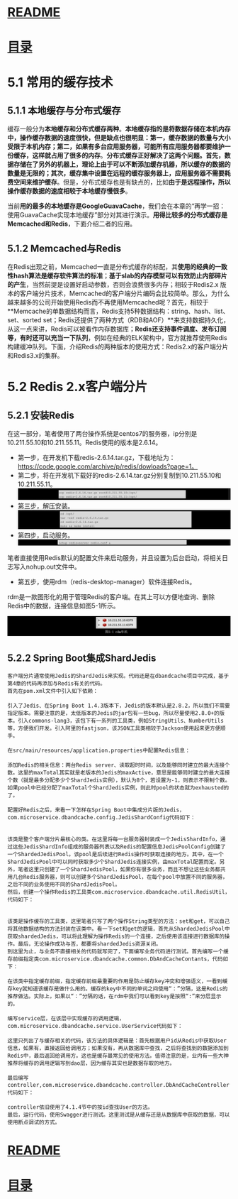 
# [README](../README.md "回到 README")
# [目录](本书的组织结构.md "回到 目录")

# 5.1 常用的缓存技术

## 5.1.1 本地缓存与分布式缓存

缓存一般分为**本地缓存和分布式缓存两种**。**本地缓存指的是将数据存储在本机内存中，操作缓存数据的速度很快，但是缺点也很明显：第一，缓存数据的数量与大小受限于本机内存；第二，如果有多台应用服务器，可能所有应用服务器都要维护一份缓存，这样就占用了很多的内存**。**分布式缓存正好解决了这两个问题。首先，数据存储在了另外的机器上，理论上由于可以不断添加缓存机器，所以缓存的数据的数量是无限的；其次，缓存集中设置在远程的缓存服务器上，应用服务器不需要耗费空间来维护缓存**。但是，分布式缓存也是有缺点的，比如**由于是远程操作，所以操作缓存数据的速度相较于本地缓存慢很多**。

当前**用的最多的本地缓存是GoogleGuavaCache**，我们会在本章的“再学一招：使用GuavaCache实现本地缓存”部分对其进行演示。**用得比较多的分布式缓存是Memcached和Redis**，下面介绍二者的应用。


## 5.1.2 Memcached与Redis

在Redis出现之前，Memcached一直是分布式缓存的标配，其**使用的经典的一致性hash算法是缓存软件算法的标准**；**基于slab的内存模型可以有效防止内部碎片的产生**，当然前提是设置好启动参数，否则会浪费很多内存；相较于Redis2.x 版本的客户端分片技术，Memcached的客户端分片编码会比较简单。那么，为什么越来越多的公司开始使用Redis而不再使用Memcached呢？首先，相较于**Memcache的单数据结构而言，Redis支持5种数据结构：string、hash、list、set、sorted set；Redis还提供了两种方式（RDB和AOF）**来支持数据持久化，从这一点来讲，Redis可以被看作内存数据库；**Redis还支持事件调度、发布订阅等，有时还可以充当一下队列**，例如在经典的ELK架构中，官方就推荐使用Redis构建缓冲队列。下面，介绍Redis的两种版本的使用方式：Redis2.x的客户端分片和Redis3.x的集群。


# 5.2 Redis 2.x客户端分片

## 5.2.1 安装Redis

在这一部分，笔者使用了两台操作系统是centos7的服务器，ip分别是10.211.55.10和10.211.55.11。Redis使用的版本是2.6.14。
* 第一步，在开发机下载redis-2.6.14.tar.gz，下载地址为：https://code.google.com/archive/p/redis/dowloads?page=1。
* 第二步，将在开发机下载好的redis-2.6.14.tar.gz分别复制到10.211.55.10和10.211.55.11。
![](images/5.2.1.1.png)
* 第三步，解压安装。
![](images/5.2.1.2.png)
* 第四步，启动服务。
![](images/5.2.1.3.png)

笔者直接使用Redis默认的配置文件来启动服务，并且设置为后台启动，将相关日志写入nohup.out文件中。
* 第五步，使用rdm（redis-desktop-manager）软件连接Redis。

 rdm是一款图形化的用于管理Redis的客户端。在其上可以方便地查询、删除Redis中的数据，连接信息如图5-1所示。


![](images/5.2.1.4.png)


## 5.2.2 Spring Boot集成ShardJedis

    客户端分片通常使用Jedis的ShardJedis来实现。代码还是在dbandcache项目中完成，基于第4章的代码再添加与Redis有关的代码。
    首先在pom.xml文件中引入如下依赖：

    引入了Jedis、在Spring Boot 1.4.3版本下，Jedis的版本默认是2.8.2，所以我们不需要指定版本。需要注意的是，太低版本的Jedis的jar包有一些bug，所以尽量使用2.8.0+的版本。引入commons-lang3，该包下有一系列的工具类，例如StringUtils、NumberUtils等，方便我们开发。引入阿里的fastjson，该JSON工具类相较于Jackson使用起来更方便顺手。

    在src/main/resources/application.properties中配置Redis信息：

    添加Redis的相关信息：两台Redis server、读取超时时间，以及能够同时建立的最大连接个数。这里的maxTotal其实就是老版本的Jedis的maxActive，意思是能够同时建立的最大连接个数（就是最多分配多少个ShardJedis实例），默认为8个，若设置为-1，则表示不限制个数。如果pool中已经分配了maxTotal个ShardJedis实例，则此时pool的状态就为exhausted的了。

    配置好Redis之后，来看一下怎样在Spring Boot中集成分片版的Jedis，com.microservice.dbandcache.config.JedisShardConfig代码如下：


    该类是整个客户端分片最核心的类。在这里将每一台服务器封装成一个JedisShardInfo，通过这些JedisShardInfo组成的服务器列表以及Redis的配置信息JedisPoolConfig创建了一个ShardedJedisPool。该pool是后续进行Redis操作时获取连接的地方。其中，在一个ShardJedisPool中可以同时获取多少个ShardJedis连接实例，由maxTotal配置而定。另外，笔者这里只创建了一个ShardJedisPool，如果你有很多业务，而且不想让这些业务都共用几台Redis服务器，则可以创建多个ShardJedisPool，在每个pool中放置不同的服务器，之后不同的业务使用不同的ShardJedisPool。
    然后，创建一个操作Redis的工具类com.microservice.dbandcache.util.RedisUtil，代码如下：


    该类是操作缓存的工具类，这里笔者只写了两个操作String类型的方法：set和get，可以自己将其他数据结构的方法封装在该类中。看一下set和get的逻辑，首先从ShardedJedisPool中获取shardedJedis，可以将此理解为操作Redis的一个连接，之后使用该连接进行数据库的操作。最后，无论操作成功与否，都要将shardedJedis资源关闭。
    到这里为止，与业务不直接相关的代码就写完了，下面编写业务代码进行测试。首先编写一个缓存前缀指定类com.microservice.dbandcache.common.DbAndCacheContants，代码如下：

    在该类中指定缓存前缀，指定缓存前缀最重要的作用是防止缓存key冲突和增强语义，一看到缓存key就知道该缓存是做什么用的。缓存的key中不同的单词之间使用“：”分隔，这是Redis的推荐做法。实际上，如果以“：”分隔的话，在rdm中我们可以看到key是按照“:”来分层显示的。

    编写service层，在该层中实现缓存的调用逻辑，com.microservice.dbandcache.service.UserService代码如下：

    这里只列出了与缓存相关的代码，该方法的具体逻辑是：首先根据用户id从Redis中获取User信息，如果有，直接返回给调用方；如果没有，再从数据库中查找，之后将查找到的数据添加到Redis中，最后返回给调用方。这也是缓存最常见的使用方法。值得注意的是，业内有一些大神推荐将缓存的调用逻辑写到dao层，因为缓存其实也是数据存取的地方。

    最后编写controller,com.microservice.dbandcache.controller.DbAndCacheController代码如下：

    controller依旧使用了4.1.4节中的按id查找User的方法。
    最后，运行代码，使用Swagger进行测试。这里测试是从缓存还是从数据库中获取的数据，可以使用断点调试的方式。





























































# [README](../README.md "回到 README")
# [目录](本书的组织结构.md "回到 目录")